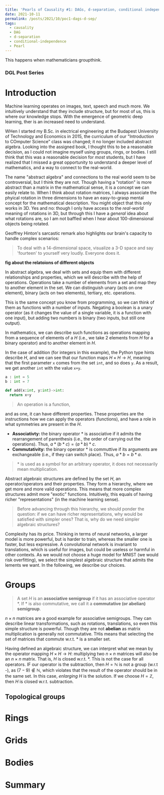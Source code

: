 ```yaml
---
title: 'Pearls of Causality #1: DAGs, d-separation, conditional independence'
date: 2021-10-11
permalink: /posts/2021/10/poc1-dags-d-sep/
tags:
  - causality
  - DAG
  - d-separation
  - conditional-independence
  - Pearl
---
```


This happens when mathematicians groupthink.

### DGL Post Series


# Introduction
Machine learning operates on images, text, speech and much more. We intuitively understand that they include structure, but for most of us, this is where our knowledge stops. With  the emergence of geometric deep learning, ther is an increased need to understand.

WHen I started my B.Sc. in electrical engineering at the Budapest University of Technology and Economics in 2015, the curriculum of our "Introduction to COmputer Science" class was changed; it no longer included abstract algebra. Looking into the assigned book, I thought this to be a reasonable decision, as I could not imagine myself using groups, rings, or bodies. I still think that this was a reasonable decision for _most_ students, but I have realized that I missed a great opportunity to understand a deeper level of mathematics, and a way to connect to the real-world. 

The name "abstract algebra" and connections to the real world seem to be controversial, but I think they are not. Though having a "rotation" is more abstract than a matrix in the mathematical sense, it is a concept we can easily relate to. When I think about rotation matrices, I always associate the phyical rotation in three dimensions to have an easy-to-grasp mental concept for the mathematical description. You might object that this only works in 3D. Yes and no: though I only have access to the _real-world_ meaning of rotations in 3D, but through this I have a _general_ idea about what rotations are, so I am not baffled when I hear about 100-dimensional objects being rotated.

Geoffrey Hinton's sarcastic remark also highlights our brain's capacity to handle complex scenarios:
> To deal with a 14-dimensional space, visualize a 3-D space and say 'fourteen' to yourself very loudly. Everyone does it.

**fig about the relatoions of different objects**

In abstract algebra, we deal with sets and equip them with different relationships and properties, which we will describe with the help of operations. Operations take a number of elements from a set and map they to another element in the set. We can distinguish unary (acts on one element), binary (acts on two elements), tertiary, etc. operations. 

This is the same concept you know from programming, so we can think of them as functions with a number of inputs. Negating a boolean is a unary operator (as it changes the value of a single variable, it is a function with one input), but adding two numbers is binary (two inputs, but still one output). 

In mathematics, we can describe such functions as operations mapping from  a sequence of elements of a $H$ (i.e., we take 2 elements from $H$ for a binary operator) and to another element in $H$.

In the case of addition (for integers in this example), the Python type hints describe $H$, and we can see that our function maps $H\times H \to H$, meaning that the first parameter `x` comes from the set `int`, and so does `y`. As a result, we get another `int` with the value `x+y`.
```python
a : int = 5
b : int = 7

def add(x:int, y:int)->int:
  return x+y

```

>An operation is a function,

and as one, it can have different properties. These properties are the instructions how we can apply the operators (functions), and have a role in what symmetries are present in the $H$.

- **Associativty:** the binary operator * is associative if it admits the rearrangement of parenthesis (i.e., the order of carrying out the operations). Thus, $a*(b*c)=(a*b)*c$.
- **Commutativity:** the binary operator * is commuttive if its arguments are exchangeable (i.e., if they can switch place). Thus, $a*b=b*a$.


> \* is used as a symbol for an arbitrary operator, it does not necessarily mean multiplication.

Abstract algebraic structures are defined by the set $H$, an operator/operators and their properties. They form a hierarchy, where we get more and more valid operations. This means that more complex structures admit more "exotic" functions. Intuitively, this equals of having richer "representations" (in the machine learning sense).

>Before advancing through this hierarchy, we should ponder the question: if we can have richer representations, why would be satisfied with simpler ones? That is, why do we need simpler algebraic structures?

Complexity has its price. Thinking in terms of neural networks, a larger model is more powerful, but is harder to train, whereas the smaller one is faster, but less expressive. A convolutional network is invariant to translations, which is useful for images, but could be useless or harmful in other contexts. As we would not choose a huge model for MNIST (we would risk overfitting), we select the simplest algebraic structure that admits the lements we want. In the following, we describe our choices.

# Groups

> A set $H$ is an **associative semigroup** if it has an associative operator *. If * is also commutative, we call it a **commutative (or abelian) semigroup**.

$n\times n$ matrices are a good example for associative semigroups. They can describe linear transformations, such as rotations, translations, so even this simple structure is powerful. Though they are not **abelian** as matrix multiplication is generally not commutative. THis means that selecting the set of matrices that commute w.r.t. * is a smaller set.

Having defined an algebraic structure, we can interpret what we mean by the operator mapping $H\times H\to H$: multiplying two $n\times n$ matrices will also be an $n\times n$ matrix. That is, $H$ is closed w.r.t. *. This is not the case for all operators. IF our operator is the subtraction, then $H=\mathbb{N}$ is not a group (w.r.t -), as $(7-9)\not\in\mathbb{N},$ which violates that the result of the operator should be in the same set. In this case, _enlarging_ $H$ is the solution. If we choose $H=\mathbb{Z}$, then $H$ is closed w.r.t. subtraction.


## Topological groups

# Rings

# Grids

# Bodies





# Summary



